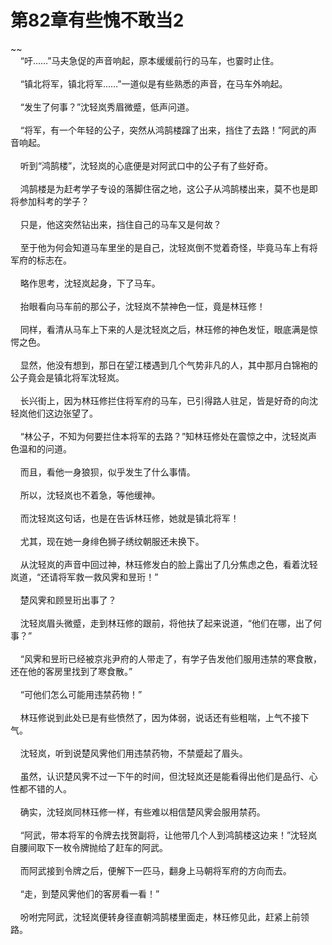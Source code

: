 # 第82章有些愧不敢当2
~~<br>&nbsp;&nbsp;&nbsp;&nbsp;“吁……”马夫急促的声音响起，原本缓缓前行的马车，也霎时止住。<br><br>&nbsp;&nbsp;&nbsp;&nbsp;“镇北将军，镇北将军……”一道似是有些熟悉的声音，在马车外响起。<br><br>&nbsp;&nbsp;&nbsp;&nbsp;“发生了何事？”沈轻岚秀眉微蹙，低声问道。<br><br>&nbsp;&nbsp;&nbsp;&nbsp;“将军，有一个年轻的公子，突然从鸿鹄楼蹿了出来，挡住了去路！”阿武的声音响起。<br><br>&nbsp;&nbsp;&nbsp;&nbsp;听到“鸿鹄楼”，沈轻岚的心底便是对阿武口中的公子有了些好奇。<br><br>&nbsp;&nbsp;&nbsp;&nbsp;鸿鹄楼是为赶考学子专设的落脚住宿之地，这公子从鸿鹄楼出来，莫不也是即将参加科考的学子？<br><br>&nbsp;&nbsp;&nbsp;&nbsp;只是，他这突然钻出来，挡住自己的马车又是何故？<br><br>&nbsp;&nbsp;&nbsp;&nbsp;至于他为何会知道马车里坐的是自己，沈轻岚倒不觉着奇怪，毕竟马车上有将军府的标志在。<br><br>&nbsp;&nbsp;&nbsp;&nbsp;略作思考，沈轻岚起身，下了马车。<br><br>&nbsp;&nbsp;&nbsp;&nbsp;抬眼看向马车前的那公子，沈轻岚不禁神色一怔，竟是林珏修！<br><br>&nbsp;&nbsp;&nbsp;&nbsp;同样，看清从马车上下来的人是沈轻岚之后，林珏修的神色发怔，眼底满是惊愕之色。<br><br>&nbsp;&nbsp;&nbsp;&nbsp;显然，他没有想到，那日在望江楼遇到几个气势非凡的人，其中那月白锦袍的公子竟会是镇北将军沈轻岚。<br><br>&nbsp;&nbsp;&nbsp;&nbsp;长兴街上，因为林珏修拦住将军府的马车，已引得路人驻足，皆是好奇的向沈轻岚他们这边张望了。<br><br>&nbsp;&nbsp;&nbsp;&nbsp;“林公子，不知为何要拦住本将军的去路？”知林珏修处在震惊之中，沈轻岚声色温和的问道。<br><br>&nbsp;&nbsp;&nbsp;&nbsp;而且，看他一身狼狈，似乎发生了什么事情。<br><br>&nbsp;&nbsp;&nbsp;&nbsp;所以，沈轻岚也不着急，等他缓神。<br><br>&nbsp;&nbsp;&nbsp;&nbsp;而沈轻岚这句话，也是在告诉林珏修，她就是镇北将军！<br><br>&nbsp;&nbsp;&nbsp;&nbsp;尤其，现在她一身绯色狮子绣纹朝服还未换下。<br><br>&nbsp;&nbsp;&nbsp;&nbsp;从沈轻岚的声音中回过神，林珏修发白的脸上露出了几分焦虑之色，看着沈轻岚道，“还请将军救一救风霁和昱珩！”<br><br>&nbsp;&nbsp;&nbsp;&nbsp;楚风霁和顾昱珩出事了？<br><br>&nbsp;&nbsp;&nbsp;&nbsp;沈轻岚眉头微蹙，走到林珏修的跟前，将他扶了起来说道，“他们在哪，出了何事？”<br><br>&nbsp;&nbsp;&nbsp;&nbsp;“风霁和昱珩已经被京兆尹府的人带走了，有学子告发他们服用违禁的寒食散，还在他的客房里找到了寒食散。”<br><br>&nbsp;&nbsp;&nbsp;&nbsp;“可他们怎么可能用违禁药物！”<br><br>&nbsp;&nbsp;&nbsp;&nbsp;林珏修说到此处已是有些愤然了，因为体弱，说话还有些粗喘，上气不接下气。<br><br>&nbsp;&nbsp;&nbsp;&nbsp;沈轻岚，听到说楚风霁他们用违禁药物，不禁蹙起了眉头。<br><br>&nbsp;&nbsp;&nbsp;&nbsp;虽然，认识楚风霁不过一下午的时间，但沈轻岚还是能看得出他们是品行、心性都不错的人。<br><br>&nbsp;&nbsp;&nbsp;&nbsp;确实，沈轻岚同林珏修一样，有些难以相信楚风霁会服用禁药。<br><br>&nbsp;&nbsp;&nbsp;&nbsp;“阿武，带本将军的令牌去找贺副将，让他带几个人到鸿鹄楼这边来！”沈轻岚自腰间取下一枚令牌抛给了赶车的阿武。<br><br>&nbsp;&nbsp;&nbsp;&nbsp;而阿武接到令牌之后，便解下一匹马，翻身上马朝将军府的方向而去。<br><br>&nbsp;&nbsp;&nbsp;&nbsp;“走，到楚风霁他们的客房看一看！”<br><br>&nbsp;&nbsp;&nbsp;&nbsp;吩咐完阿武，沈轻岚便转身径直朝鸿鹄楼里面走，林珏修见此，赶紧上前领路。<br><br>
                    

<script>_fwqdsqadxfw()</script>
<div><script>_dfwf1dw();</script></div>
<div><script>_dfwf1agdw();</script></div>
                